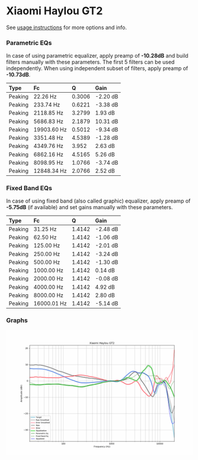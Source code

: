 # Xiaomi Haylou GT2
See [usage instructions](https://github.com/jaakkopasanen/AutoEq#usage) for more options and info.

### Parametric EQs
In case of using parametric equalizer, apply preamp of **-10.28dB** and build filters manually
with these parameters. The first 5 filters can be used independently.
When using independent subset of filters, apply preamp of **-10.73dB**.

| Type    | Fc          |      Q | Gain     |
|:--------|:------------|:-------|:---------|
| Peaking | 22.26 Hz    | 0.3006 | -2.20 dB |
| Peaking | 233.74 Hz   | 0.6221 | -3.38 dB |
| Peaking | 2118.85 Hz  | 3.2799 | 1.93 dB  |
| Peaking | 5686.83 Hz  | 2.1879 | 10.31 dB |
| Peaking | 19903.60 Hz | 0.5012 | -9.34 dB |
| Peaking | 3351.48 Hz  | 4.5389 | -1.28 dB |
| Peaking | 4349.76 Hz  | 3.952  | 2.63 dB  |
| Peaking | 6862.16 Hz  | 4.5165 | 5.26 dB  |
| Peaking | 8098.95 Hz  | 1.0766 | -3.74 dB |
| Peaking | 12848.34 Hz | 2.0766 | 2.52 dB  |

### Fixed Band EQs
In case of using fixed band (also called graphic) equalizer, apply preamp of **-5.75dB**
(if available) and set gains manually with these parameters.

| Type    | Fc          |      Q | Gain     |
|:--------|:------------|:-------|:---------|
| Peaking | 31.25 Hz    | 1.4142 | -2.48 dB |
| Peaking | 62.50 Hz    | 1.4142 | -1.06 dB |
| Peaking | 125.00 Hz   | 1.4142 | -2.01 dB |
| Peaking | 250.00 Hz   | 1.4142 | -3.24 dB |
| Peaking | 500.00 Hz   | 1.4142 | -1.30 dB |
| Peaking | 1000.00 Hz  | 1.4142 | 0.14 dB  |
| Peaking | 2000.00 Hz  | 1.4142 | -0.08 dB |
| Peaking | 4000.00 Hz  | 1.4142 | 4.92 dB  |
| Peaking | 8000.00 Hz  | 1.4142 | 2.80 dB  |
| Peaking | 16000.01 Hz | 1.4142 | -5.14 dB |

### Graphs
![](./Xiaomi%20Haylou%20GT2.png)